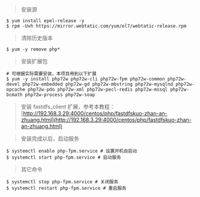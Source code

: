 > 安装源

```
$ yum install epel-release -y
$ rpm -Uvh https://mirror.webtatic.com/yum/el7/webtatic-release.rpm
```

> 清除历史版本

```
$ yum -y remove php*
```

> 安装扩展包

```
# 可根据实际需要安装，本项目用到以下扩展
$ yum -y install php72w php72w-cli php72w-fpm php72w-common php72w-devel php72w-embedded php72w-gd php72w-mbstring php72w-mysqlnd php72w-opcache php72w-pdo php72w-xml php72w-pecl-redis php72w-mssql php72w-bcmath php72w-process php72w-soap
```

> 安装 fastdfs\_client 扩展，参考本教程：[http://192.168.3.29:4000/centos/php/fastdfskuo-zhan-an-zhuang.html](http://192.168.3.29:4000/centos/php/fastdfskuo-zhan-an-zhuang.html)

> 安装完成以后，启动服务

```
$ systemctl enable php-fpm.service # 设置开机自启动
$ systemctl start php-fpm.service # 启动服务
```

> 其它命令

```
$ systemctl stop php-fpm.service # 关闭服务
$ systemctl restart php-fpm.service # 重启服务
```



